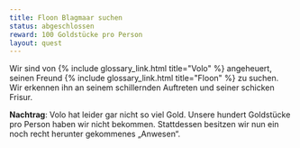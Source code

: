 ```yaml
---
title: Floon Blagmaar suchen
status: abgeschlossen
reward: 100 Goldstücke pro Person
layout: quest
---
```


Wir sind von {% include glossary_link.html title="Volo" %} angeheuert, seinen
Freund {% include glossary_link.html title="Floon" %} zu suchen. Wir erkennen
ihn an seinem schillernden Auftreten und seiner schicken Frisur. 

**Nachtrag**: Volo hat leider gar nicht so viel Gold. Unsere hundert Goldstücke
pro Person haben wir nicht bekommen. Stattdessen besitzen wir nun ein noch recht
herunter gekommenes „Anwesen“.

